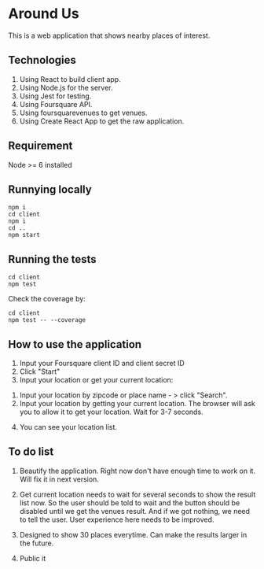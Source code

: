 # Around Us

This is a web application that shows nearby places of interest.

## Technologies

1. Using React to build client app.
2. Using Node.js for the server.
3. Using Jest for testing.
4. Using Foursquare API.
5. Using foursquarevenues to get venues.
6. Using Create React App to get the raw application.

## Requirement
Node >= 6 installed

## Runnying locally

```
npm i
cd client
npm i
cd ..
npm start
```

## Running the tests

```
cd client
npm test
```

Check the coverage by:
```
cd client
npm test -- --coverage
```
## How to use the application
1. Input your Foursquare client ID and client secret ID
2. Click "Start"
3. Input your location or get your current location:
  1) Input your location by zipcode or place name - > click "Search".
  2) Input your location by getting your current location. The browser will ask you to allow it to get your location. Wait for 3-7  seconds.
4. You can see your location list.
  


## To do list

1. Beautify the application. Right now don't have enough time to work on it. Will fix it in next version.

2. Get current location needs to wait for several seconds to show the result list now. So the user should be told to wait and the button should be disabled until we get the venues result. And if we got nothing, we need to tell the user. User experience here needs to be improved.

3. Designed to show 30 places everytime. Can make the results larger in the future.

4. Public it 



